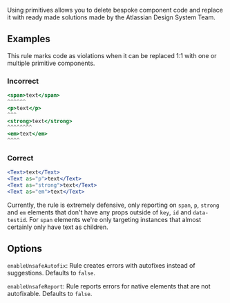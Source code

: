 Using primitives allows you to delete bespoke component code and replace it with ready made
solutions made by the Atlassian Design System Team.

## Examples

This rule marks code as violations when it can be replaced 1:1 with one or multiple primitive
components.

### Incorrect

```jsx
<span>text</span>
^^^^^^
<p>text</p>
^^^
<strong>text</strong>
^^^^^^^^
<em>text</em>
^^^^
```

### Correct

```jsx
<Text>text</Text>
<Text as="p">text</Text>
<Text as="strong">text</Text>
<Text as="em">text</Text>
```

Currently, the rule is extremely defensive, only reporting on `span`, `p`, `strong` and `em`
elements that don't have any props outside of `key`, `id` and `data-testid`. For `span` elements
we're only targeting instances that almost certainly only have text as children.

## Options

`enableUnsafeAutofix`: Rule creates errors with autofixes instead of suggestions. Defaults to
`false`.

`enableUnsafeReport`: Rule reports errors for native elements that are not autofixable. Defaults to
`false`.
